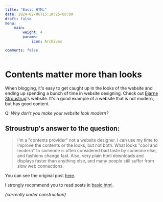 ```yaml
---
title: "Basic HTML"
date: 2024-02-06T15:10:25+08:00
draft: false
menu:
    main:
        weight: 4
        params: 
            icon: Archives

comments: false
---
```


# Contents matter more than looks

When blogging, it's easy to get caught up in the looks of the website and ending up spending a bunch of time in website designing.
Check out [Bjarne Stroustrup](https://www.stroustrup.com/)'s website. It's a good example of a website that is not modern, but has good content.


Q:  *Why don't you make your website look modern?*

## Stroustrup's answer to the question:

>I'm a "contents provider" not a website designer. I can use my time to improve the contents or the looks, but not both.
What looks "cool and modern" to someone is often considered bad taste by someone else, and fashions change fast. Also, very plain html downloads and displays faster than anything else, and many people still suffer from slow web connections.

You can see the original post [here](https://www.stroustrup.com/bs_faq.html#looks).


I strongly recommend you to read posts in [basic html](/basic-html/post).

*(currently under construction)*